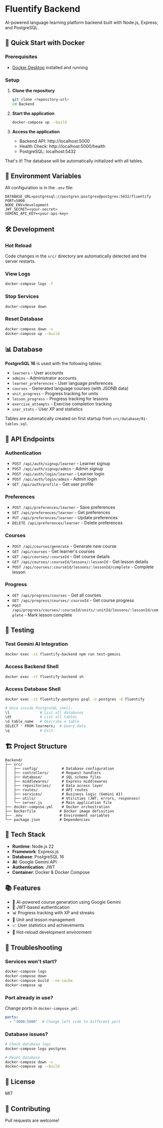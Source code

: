 # Fluentify Backend

AI-powered language learning platform backend built with Node.js, Express, and PostgreSQL.

## 🚀 Quick Start with Docker

### Prerequisites
- [Docker Desktop](https://www.docker.com/products/docker-desktop) installed and running

### Setup

1. **Clone the repository**
   ```bash
   git clone <repository-url>
   cd Backend
   ```

2. **Start the application**
   ```bash
   docker-compose up --build
   ```

3. **Access the application**
   - Backend API: http://localhost:5000
   - Health Check: http://localhost:5000/health
   - PostgreSQL: localhost:5432

That's it! The database will be automatically initialized with all tables.

## 📝 Environment Variables

All configuration is in the `.env` file:

```env
DATABASE_URL=postgresql://postgres:postgres@postgres:5432/fluentify
PORT=5000
NODE_ENV=development
JWT_SECRET=<your-secret>
GEMINI_API_KEY=<your-api-key>
```

## 🛠️ Development

### Hot Reload
Code changes in the `src/` directory are automatically detected and the server restarts.

### View Logs
```bash
docker-compose logs -f
```

### Stop Services
```bash
docker-compose down
```

### Reset Database
```bash
docker-compose down -v
docker-compose up --build
```

## 📊 Database

**PostgreSQL 16** is used with the following tables:
- `learners` - User accounts
- `admins` - Administrator accounts
- `learner_preferences` - User language preferences
- `courses` - Generated language courses (with JSONB data)
- `unit_progress` - Progress tracking for units
- `lesson_progress` - Progress tracking for lessons
- `exercise_attempts` - Exercise completion tracking
- `user_stats` - User XP and statistics

Tables are automatically created on first startup from `src/database/01-tables.sql`.

## 🔌 API Endpoints

### Authentication
- `POST /api/auth/signup/learner` - Learner signup
- `POST /api/auth/signup/admin` - Admin signup
- `POST /api/auth/login/learner` - Learner login
- `POST /api/auth/login/admin` - Admin login
- `GET /api/auth/profile` - Get user profile

### Preferences
- `POST /api/preferences/learner` - Save preferences
- `GET /api/preferences/learner` - Get preferences
- `PUT /api/preferences/learner` - Update preferences
- `DELETE /api/preferences/learner` - Delete preferences

### Courses
- `POST /api/courses/generate` - Generate new course
- `GET /api/courses` - Get learner's courses
- `GET /api/courses/:courseId` - Get course details
- `GET /api/courses/:courseId/lessons/:lessonId` - Get lesson details
- `POST /api/courses/:courseId/lessons/:lessonId/complete` - Complete lesson

### Progress
- `GET /api/progress/courses` - Get all courses
- `GET /api/progress/courses/:courseId` - Get course progress
- `POST /api/progress/courses/:courseId/units/:unitId/lessons/:lessonId/complete` - Mark lesson complete

## 🧪 Testing

### Test Gemini AI Integration
```bash
docker exec -it fluentify-backend npm run test-gemini
```

### Access Backend Shell
```bash
docker exec -it fluentify-backend sh
```

### Access Database Shell
```bash
docker exec -it fluentify-postgres psql -U postgres -d fluentify

# Once inside PostgreSQL shell:
\l              # List all databases
\dt             # List all tables
\d table_name   # Describe a table
SELECT * FROM learners;  # Query data
\q              # Exit
```

## 🏗️ Project Structure

```
Backend/
├── src/
│   ├── config/           # Database configuration
│   ├── controllers/      # Request handlers
│   ├── database/         # SQL schema files
│   ├── middlewares/      # Express middlewares
│   ├── repositories/     # Data access layer
│   ├── routes/           # API routes
│   ├── services/         # Business logic (Gemini AI)
│   ├── utils/            # Utilities (JWT, errors, responses)
│   └── server.js         # Main application file
├── docker-compose.yml    # Docker orchestration
├── Dockerfile           # Docker image definition
├── .env                 # Environment variables
└── package.json         # Dependencies
```

## 🔧 Tech Stack

- **Runtime**: Node.js 22
- **Framework**: Express.js
- **Database**: PostgreSQL 16
- **AI**: Google Gemini API
- **Authentication**: JWT
- **Container**: Docker & Docker Compose

## 📚 Features

- 🤖 AI-powered course generation using Google Gemini
- 🔐 JWT-based authentication
- 📊 Progress tracking with XP and streaks
- 🎯 Unit and lesson management
- 📈 User statistics and achievements
- 🔄 Hot-reload development environment

## 🐛 Troubleshooting

### Services won't start?
```bash
docker-compose logs
docker-compose down
docker-compose build --no-cache
docker-compose up
```

### Port already in use?
Change ports in `docker-compose.yml`:
```yaml
ports:
  - "3000:5000"  # Change left side to different port
```

### Database issues?
```bash
# Check database logs
docker-compose logs postgres

# Reset database
docker-compose down -v
docker-compose up --build
```

## 📄 License

MIT

## 🤝 Contributing

Pull requests are welcome!
